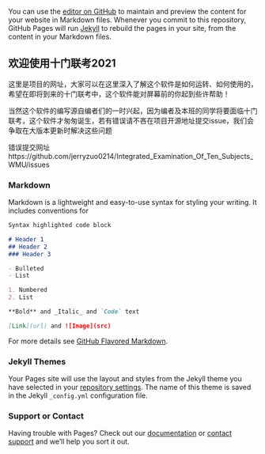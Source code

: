 You can use the [editor on GitHub](https://github.com/jerryzuo0214/Integrated_Examination_Of_Ten_Subjects_WMU/edit/master/docs/index.md) to maintain and preview the content for your website in Markdown files.
Whenever you commit to this repository, GitHub Pages will run [Jekyll](https://jekyllrb.com/) to rebuild the pages in your site, from the content in your Markdown files.

## 欢迎使用十门联考2021

这里是项目的网址，大家可以在这里深入了解这个软件是如何运转、如何使用的，希望在即将到来的十门联考中，这个软件能对屏幕前的你起到些许帮助！

当然这个软件的编写源自编者们的一时兴起，因为编者及本班的同学将要面临十门联考，这个软件才匆匆诞生，若有错误请不吝在项目开源地址提交issue，我们会争取在大版本更新时解决这些问题

错误提交网址https://github.com/jerryzuo0214/Integrated_Examination_Of_Ten_Subjects_WMU/issues

### Markdown

Markdown is a lightweight and easy-to-use syntax for styling your writing. It includes conventions for

```markdown
Syntax highlighted code block

# Header 1
## Header 2
### Header 3

- Bulleted
- List

1. Numbered
2. List

**Bold** and _Italic_ and `Code` text

[Link](url) and ![Image](src)
```

For more details see [GitHub Flavored Markdown](https://guides.github.com/features/mastering-markdown/).

### Jekyll Themes

Your Pages site will use the layout and styles from the Jekyll theme you have selected in your [repository settings](https://github.com/jerryzuo0214/Integrated_Examination_Of_Ten_Subjects_WMU/settings). The name of this theme is saved in the Jekyll `_config.yml` configuration file.

### Support or Contact

Having trouble with Pages? Check out our [documentation](https://docs.github.com/categories/github-pages-basics/) or [contact support](https://support.github.com/contact) and we’ll help you sort it out.

